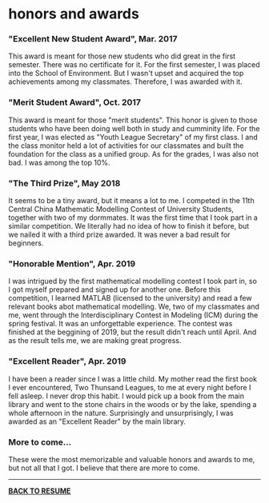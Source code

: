 # honors and awards

### "Excellent New Student Award", Mar. 2017

This award is meant for those new students who did great in the first semester. There was no certificate for it. For the first semester, I was placed into the School of Environment. But I wasn't upset and acquired the top achievements among my classmates. Therefore, I was awarded with it.

### "Merit Student Award", Oct. 2017

This award is meant for those "merit students". This honor is given to those students who have been doing well both in study and cumminity life. For the first year, I was elected as "Youth League Secretary"  of my first class. I and the class monitor held a lot of activities for our classmates and built the foundation for the class as a unified group. As for the grades, I was also not bad. I was among the top 10%. 

### "The Third Prize", May 2018

It seems to be a tiny award, but it means a lot to me. I competed in the 11th Central China Mathematic Modelling Contest of University Students, together with two of my dormmates. It was the first time that I took part in a similar competition. We literally had no idea of how to finish it before, but we nailed it with a third prize awarded. It was never a bad result for beginners.

### "Honorable Mention", Apr. 2019

I was intrigued by the first mathematical modelling contest I took part in, so I got myself prepared and signed up for another one. Before this competition, I learned MATLAB (licensed to the university) and read a few relevant books abot mathematical modelling. We, two of my classmates and me, went through the Interdisciplinary Contest in Modeling (ICM) during the spring festival. It was an unforgettable experience. The contest was finished at the beggining of 2019, but the result didn't reach until April. And as the result tells me, we are making great progress. 

### "Excellent Reader", Apr. 2019

I have been a reader since I was a little child. My mother read the first book I ever encountered, Two Thunsand Leagues, to me at every night before I fell asleep. I never drop this habit. I would pick up a book from the main library and went to the stone chairs in the woods or by the lake, spending a whole afternoon in the nature. Surprisingly and unsurprisingly, I was awarded as an "Excellent Reader" by the main library.

### More to come...

These were the most memorizable and valuable honors and awards to me, but not all that I got. I believe that there are more to come.

---

<b><a href="../resume.html">BACK TO RESUME</a></b>